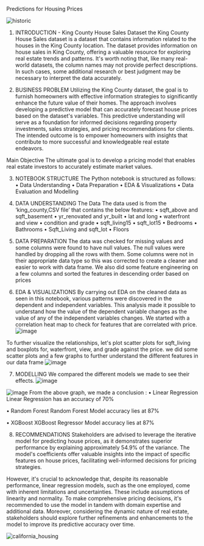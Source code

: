 Predictions for Housing Prices

 ![historic](https://github.com/MWENDA1999/DSF_FT-Group-9-Phase-2-project/assets/141914238/7cad1fc6-d176-4033-9537-7099219e79a5)


1.	INTRODUCTION - King County House Sales Dataset
the King County House Sales dataset is a dataset that contains information related to the houses in the King County location. 
The dataset provides information on house sales in King County, offering a valuable resource for exploring real estate trends and patterns. It's worth noting that, like many real-world datasets, the column names may not provide perfect descriptions. In such cases, some additional research or  best judgment may be necessary to interpret the data accurately.


2.	BUSINESS PROBLEM
Utilizing the King County dataset, the goal is to furnish homeowners with effective information strategies to significantly enhance the future value of their homes. The approach involves developing a predictive model that can accurately forecast house prices based on the dataset's variables. This predictive understanding will serve as a foundation for informed decisions regarding property investments, sales strategies, and pricing recommendations for clients. The intended outcome is to empower homeowners with insights that contribute to more successful and knowledgeable real estate endeavors.

Main Objective
The ultimate goal is to develop a pricing model that enables real estate investors to accurately estimate market values.

3.	NOTEBOOK STRUCTURE
The Python notebook is structured as follows:
•	Data Understanding
•	Data Preparation
•	EDA & Visualizations
•	Data Evaluation and Modelling


4.	DATA UNDERSTANDING
The Data
The data used is from the ‘king_county,CSV file’ that contains the below features:
•	sqft_above and sqft_basement
•	yr_renovated and yr_built
•	lat and long
•	waterfront and view
•	condition and grade
•	sqft_living15
•	sqft_lot15
•	Bedrooms
•	Bathrooms
•	Sqft_Living and sqft_lot
•	Floors


5.	DATA PREPARATION
The data was checked for missing values and some columns were found to have null values. The null values were handled by dropping all the rows with them. Some columns were not in their appropriate data type so this was corrected to create a cleaner and easier to work with data frame. We also did some feature engineering on a few columns and sorted the features in descending order based on prices





6.	EDA & VISUALIZATIONS
By carrying out EDA on the cleaned data as seen in this notebook, various patterns were discovered in the dependent and independent variables. This analysis made it possible to understand how the value of the dependent variable changes as the value of any of the independent variables changes.
We started with a correlation heat map to check for features that are correlated with price.
![image](https://github.com/MWENDA1999/DSF_FT-Group-9-Phase-2-project/assets/141914238/edd40258-7634-4b88-9c5d-84316ab47aa6)

To further visualize the relationships, let's plot scatter plots for sqft_living and boxplots for, waterfront, view, and grade against the price.​ we did some scatter plots and a few graphs to further understand the different features in our data frame
![image](https://github.com/MWENDA1999/DSF_FT-Group-9-Phase-2-project/assets/141914238/3a3ea4a3-5024-4a08-b992-cdc2d3f47e56)

7.	MODELLING
We compared the different models we made to see their effects.
![image](https://github.com/MWENDA1999/DSF_FT-Group-9-Phase-2-project/assets/141914238/54417ee5-959e-4ce4-b6bf-30b21b931bff)

![image](https://github.com/MWENDA1999/DSF_FT-Group-9-Phase-2-project/assets/141914238/892b7b95-3c52-4fea-93f2-6ff5ca8676b7)
From the above graph, we made a conclusion :
•	Linear Regression 
Linear Regression has an accuracy of 70%

•	Random Forest 
Random Forest Model accuracy lies at 87%

•	XGBoost
XGBoost Regressor Model accuracy lies at 87%


8.	RECOMMENDATIONS
Stakeholders are advised to leverage the iterative model for predicting house prices, as it demonstrates superior performance by explaining approximately 54.9% of the variance. The model's coefficients offer valuable insights into the impact of specific features on house prices, facilitating well-informed decisions for pricing strategies.

However, it's crucial to acknowledge that, despite its reasonable performance, linear regression models, such as the one employed, come with inherent limitations and uncertainties. These include assumptions of linearity and normality. To make comprehensive pricing decisions, it's recommended to use the model in tandem with domain expertise and additional data. Moreover, considering the dynamic nature of real estate, stakeholders should explore further refinements and enhancements to the model to improve its predictive accuracy over time.

 ![california_housing](https://github.com/MWENDA1999/DSF_FT-Group-9-Phase-2-project/assets/141914238/3a7975cb-0456-4d79-be09-d4332e61b2ee)

